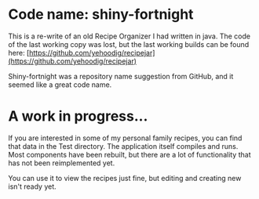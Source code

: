 # Code name: shiny-fortnight
This is a re-write of an old Recipe Organizer I had written in java.  The code of the last working copy was lost, but the last working builds can be found here: [https://github.com/yehoodig/recipejar](https://github.com/yehoodig/recipejar)


Shiny-fortnight was a repository name suggestion from GitHub, and it seemed like a great code name.

# A work in progress...
If you are interested in some of my personal family recipes, you can find that data in the Test directory.  The application itself compiles and runs.  Most components have been rebuilt, but there are a lot of functionality that has not been reimplemented yet.  

You can use it to view the recipes just fine, but editing and creating new isn't ready yet.
